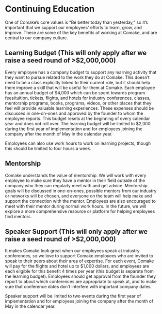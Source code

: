 # Continuing Education

One of Comake’s core values is “Be better today than yesterday,” so it’s important that we support our employees’ efforts to learn, grow, and improve. These are some of the key benefits of working at Comake, and are central to our company culture.

## Learning Budget (This will only apply after we raise a seed round of >$2,000,000)

Every employee has a company budget to support any learning activity that they want to pursue related to the work they do at Comake. This doesn’t need to be a class explicitly linked to their current role, but it should help them improve a skill that will be useful for them at Comake. Each employee has an annual budget of $4,000 which can be spent towards program fees/tuition, tickets, flights, and hotels for industry conferences, classes, mentorship programs, books, programs, videos, or other places that they feel will provide valuable learning experiences. These expenses should be discussed in one-on-ones and approved by the founder to whom the employee reports. This budget resets at the beginning of every calendar year and does not roll over.  The learning budget will be limited to $2,000 during the first year of implementation and for employees joining the company after the month of May in the calendar year.

Employees can also use work hours to work on learning projects, though this should be limited to four hours a week.

## Mentorship

Comake understands the value of mentorship.  We will work with every employee to make sure they have a mentor in their field outside of the company who they can regularly meet with and get advice. Mentorship goals will be discussed in one-on-ones, possible mentors from our industry or networks will be chosen, and everyone on the team will help make and support the connection with the mentor. Employees are also encouraged to meet with their mentor during normal work hours. In the future, we will explore a more comprehensive resource or platform for helping employees find mentors.

## Speaker Support (This will only apply after we raise a seed round of >$2,000,000)

It makes Comake look great when our employees speak at industry conferences, so we love to support Comake employees who are invited to speak to their peers about their area of expertise. For each event, Comake will pay for the flights and hotel up to $1,000 dollars, and employees are each eligible for this benefit 4 times per year (this budget is separate from the learning budget). Employees should get approval from the founder they report to about which conferences are appropriate to speak at, and to make sure that conference dates don’t interfere with important company dates.

Speaker support will be limited to two events during the first year of implementation and for employees joining the company after the month of May in the calendar year.

